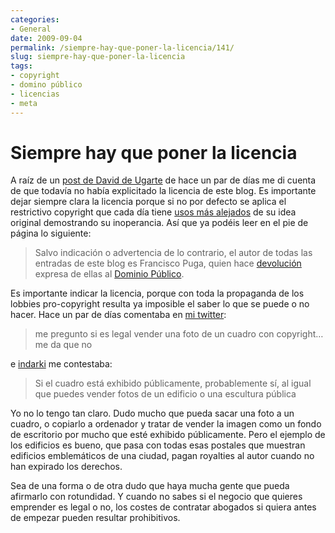 ```yaml
---
categories:
- General
date: 2009-09-04
permalink: /siempre-hay-que-poner-la-licencia/141/
slug: siempre-hay-que-poner-la-licencia
tags:
- copyright
- domino público
- licencias
- meta
---
```


# Siempre hay que poner la licencia

A raíz de un [post de David de Ugarte](http://www.lasindias.com/creative-commons-0-%C2%BFun-cero-a-la-izquierda/) de hace un par de días me di cuenta de que todavía no había explicitado la licencia de este blog. Es importante dejar siempre clara la licencia porque si no por defecto se aplica el restrictivo copyright que cada día tiene [usos más alejados](http://www.techdirt.com/articles/20090328/1445494290.shtml) de su idea original demostrando su inoperancia. Así que ya podéis leer en el pie de página lo siguiente:

> Salvo indicación o advertencia de lo contrario, el autor de todas las entradas de este blog es Francisco Puga, quien hace [devolución](http://lasindias.net/indianopedia/Devoluci%C3%B3n) expresa de ellas al [Dominio Público](http://lasindias.net/wiki/index.php?title=Dominio_p%C3%BAblico).

Es importante indicar la licencia, porque con toda la propaganda de los lobbies pro-copyright resulta ya imposible el saber lo que se puede o no hacer. Hace un par de días comentaba en [mi twitter](http://twitter.com/fpuga/status/3708792979):

> me pregunto si es legal vender una foto de un cuadro con copyright… me da que no

e [indarki](http://indarki.blogia.com/) me contestaba:

> Si el cuadro está exhibido públicamente, probablemente sí, al igual que puedes vender fotos de un edificio o una escultura pública

Yo no lo tengo tan claro. Dudo mucho que pueda sacar una foto a un cuadro, o copiarlo a ordenador y tratar de vender la imagen como un fondo de escritorio por mucho que esté exhibido públicamente. Pero el ejemplo de los edificios es bueno, que pasa con todas esas postales que muestran edificios emblemáticos de una ciudad, pagan royalties al autor cuando no han expirado los derechos.

Sea de una forma o de otra dudo que haya mucha gente que pueda afirmarlo con rotundidad. Y cuando no sabes si el negocio que quieres emprender es legal o no, los costes de contratar abogados si quiera antes de empezar pueden resultar prohibitivos.
